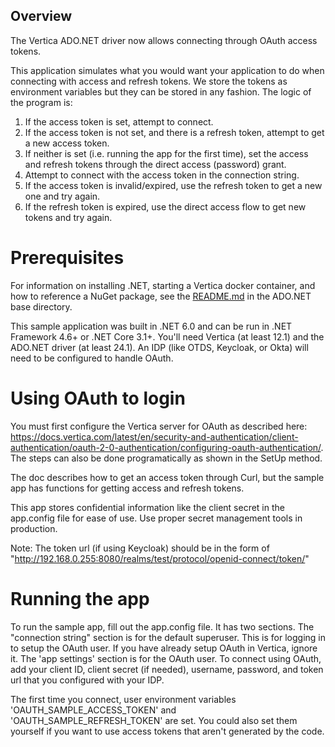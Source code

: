 ## Overview

The Vertica ADO.NET driver now allows connecting through OAuth access tokens. 

This application simulates what you would want your application to do when connecting with access and refresh tokens. We store the tokens as environment variables but they can be stored in any fashion. The logic of the program is:
1. If the access token is set, attempt to connect.
2. If the access token is not set, and there is a refresh token, attempt to get a new access token.
3. If neither is set (i.e. running the app for the first time), set the access and refresh tokens through the direct access (password) grant.
4. Attempt to connect with the access token in the connection string.
5. If the access token is invalid/expired, use the refresh token to get a new one and try again.
6. If the refresh token is expired, use the direct access flow to get new tokens and try again.

# Prerequisites

For information on installing .NET, starting a Vertica docker container, and how to reference a NuGet package, see the [README.md](https://github.com/vertica/client-application-examples/blob/main/ADO.NET/README.md) in the ADO.NET base directory.

This sample application was built in .NET 6.0 and can be run in .NET Framework 4.6+ or .NET Core 3.1+.
You'll need Vertica (at least 12.1) and the ADO.NET driver (at least 24.1).
An IDP (like OTDS, Keycloak, or Okta) will need to be configured to handle OAuth.

# Using OAuth to login

You must first configure the Vertica server for OAuth as described here: https://docs.vertica.com/latest/en/security-and-authentication/client-authentication/oauth-2-0-authentication/configuring-oauth-authentication/.
The steps can also be done programatically as shown in the SetUp method.

The doc describes how to get an access token through Curl, but the sample app has functions for getting access and refresh tokens.

This app stores confidential information like the client secret in the app.config file for ease of use. Use proper secret management tools in production.

Note: The token url (if using Keycloak) should be in the form of "http://192.168.0.255:8080/realms/test/protocol/openid-connect/token/"

# Running the app

To run the sample app, fill out the app.config file. It has two sections.
The "connection string" section is for the default superuser. This is for logging in to setup the OAuth user. If you have already setup OAuth in Vertica, ignore it.
The 'app settings' section is for the OAuth user.  To connect using OAuth, add your client ID, client secret (if needed), username, password, and token url that you configured with your IDP.

The first time you connect, user environment variables 'OAUTH_SAMPLE_ACCESS_TOKEN' and 'OAUTH_SAMPLE_REFRESH_TOKEN' are set. You could also set them yourself if you want to use access tokens that aren't generated by the code.